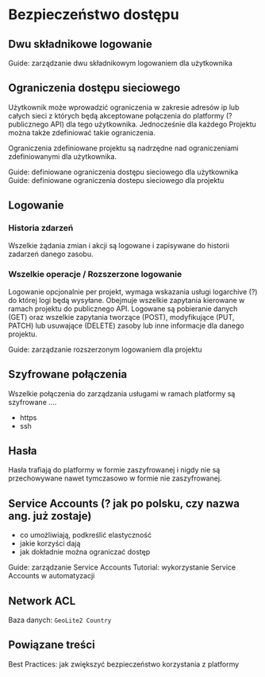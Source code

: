# Bezpieczeństwo dostępu

## Dwu składnikowe logowanie

Guide: zarządzanie dwu składnikowym logowaniem dla użytkownika

## Ograniczenia dostępu sieciowego

Użytkownik może wprowadzić ograniczenia w zakresie adresów ip lub całych sieci z których będą akceptowane połączenia do platformy (? publicznego API) dla tego użytkownika. Jednocześnie dla każdego Projektu można także zdefiniować takie ograniczenia.

Ograniczenia zdefiniowane projektu są nadrzędne nad ograniczeniami zdefiniowanymi dla użytkownika. 

Guide: definiowane ograniczenia dostępu sieciowego dla użytkownika
Guide: definiowane ograniczenia dostepu sieciowego dla projektu


## Logowanie

### Historia zdarzeń

Wszelkie żądania zmian i akcji są logowane i zapisywane do historii zadarzeń danego zasobu.

### Wszelkie operacje / Rozszerzone logowanie

Logowanie opcjonalnie per projekt, wymaga wskazania usługi logarchive (?) do której logi będą wysyłane. Obejmuje wszelkie zapytania kierowane w ramach projektu do publicznego API. Logowane są pobieranie danych (GET) oraz wszelkie zapytania tworzące (POST), modyfikujące (PUT, PATCH) lub usuwające (DELETE) zasoby lub inne informacje dla danego projektu. 

Guide: zarządzanie rozszerzonym logowaniem dla projektu

## Szyfrowane połączenia

Wszelkie połączenia do zarządzania usługami w ramach platformy są szyfrowane ....

* https
* ssh

## Hasła

Hasła trafiają do platformy w formie zaszyfrowanej i nigdy nie są przechowywane nawet tymczasowo w formie nie zaszyfrowanej.

<!-- TODO: do weryfikacji  -->


## Service Accounts (? jak po polsku, czy nazwa ang. już zostaje)

* co umożliwiają, podkreślić elastyczność
* jakie korzyści dają
* jak dokładnie można ograniczać dostęp

Guide: zarządzanie Service Accounts
Tutorial: wykorzystanie Service Accounts w automatyzacji 


## Network ACL

Baza danych: ```GeoLite2 Country```

## Powiązane treści

Best Practices: jak zwiększyć bezpieczeństwo korzystania z platformy
